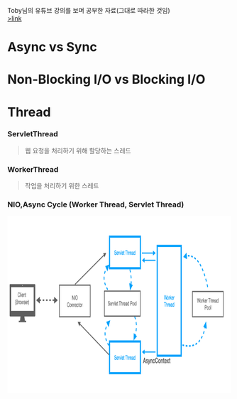 Toby님의 유튜브 강의를 보며 공부한 자료(그대로 따라한 것임) <br>
[>link](https://www.youtube.com/channel/UCcqH2RV1-9ebRBhmN_uaSNg)

# Async vs Sync

# Non-Blocking I/O vs Blocking I/O




# Thread
### ServletThread
> 웹 요청을 처리하기 위해 할당하는 스레드

### WorkerThread
> 작업을 처리하기 위한 스레드

### NIO,Async Cycle (Worker Thread, Servlet Thread)
<img src="img/AsyncCycle.png" width=100% height="400">